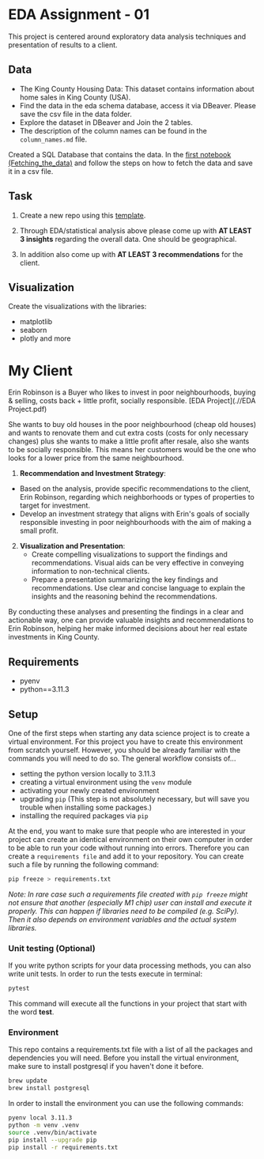 # EDA Assignment - 01

This project is centered around exploratory data analysis techniques and presentation of results to a client.

## Data

- The King County Housing Data: This dataset contains information about home sales in King County (USA).
- Find the data in the eda schema database, access it via DBeaver. Please save the csv file in the data folder.
- Explore the dataset in DBeaver and Join the 2 tables.
- The description of the column names can be found in the `column_names.md` file.

Created a SQL Database that contains the data. In the [first notebook (Fetching_the_data)](1_Fetching_the_data_eda.ipynb) and follow the steps on how to fetch the data and save it in a csv file.

## Task

1. Create a new repo using this [template](https://github.com/spiced-academy/ds-eda-project-template).

2. Through EDA/statistical analysis above please come up with **AT LEAST 3 insights** regarding the overall data. One should be geographical.

3. In addition also come up with **AT LEAST 3 recommendations** for the client.

## Visualization

Create the visualizations with the libraries:

- matplotlib
- seaborn
- plotly and more


# My Client
 Erin Robinson is a Buyer who likes to invest in poor neighbourhoods, buying & selling, costs back + little profit, socially responsible. 
  [EDA Project](.//EDA Project.pdf)

 She wants to buy old houses in the poor neighbourhood (cheap old houses) and wants to renovate them and cut extra costs (costs for only necessary changes) plus she wants to make a little profit after resale, also she wants to be socially responsible. This means her customers would be the one who looks for a lower price from the same neighbourhood.

 1. **Recommendation and Investment Strategy**:
   - Based on the analysis, provide specific recommendations to the client, Erin Robinson, regarding which neighborhoods or types of properties to target for investment.
   - Develop an investment strategy that aligns with Erin's goals of socially responsible investing in poor neighbourhoods with the aim of making a small profit.

2. **Visualization and Presentation**:
   - Create compelling visualizations to support the findings and recommendations. Visual aids can be very effective in conveying information to non-technical clients.
   - Prepare a presentation summarizing the key findings and recommendations. Use clear and concise language to explain the insights and the reasoning behind the recommendations.

By conducting these analyses and presenting the findings in a clear and actionable way, one can provide valuable insights and recommendations to Erin Robinson, helping her make informed decisions about her real estate investments in King County.



## Requirements

- pyenv
- python==3.11.3

## Setup

One of the first steps when starting any data science project is to create a virtual environment. For this project you have to create this environment from scratch yourself. However, you should be already familiar with the commands you will need to do so. The general workflow consists of... 

* setting the python version locally to 3.11.3
* creating a virtual environment using the `venv` module
* activating your newly created environment 
* upgrading `pip` (This step is not absolutely necessary, but will save you trouble when installing some packages.)
* installing the required packages via `pip`

At the end, you want to make sure that people who are interested in your project can create an identical environment on their own computer in order to be able to run your code without running into errors. Therefore you can create a `requirements file` and add it to your repository. You can create such a file by running the following command: 

```bash
pip freeze > requirements.txt
```

*Note: In rare case such a requirements file created with `pip freeze` might not ensure that another (especially M1 chip) user can install and execute it properly. This can happen if libraries need to be compiled (e.g. SciPy). Then it also depends on environment variables and the actual system libraries.*

### Unit testing (Optional)

If you write python scripts for your data processing methods, you can also write unit tests. In order to run the tests execute in terminal:

```bash
pytest
```

This command will execute all the functions in your project that start with the word **test**.


### Environment

This repo contains a requirements.txt file with a list of all the packages and dependencies you will need. Before you install the virtual environment, make sure to install postgresql if you haven't done it before.

```bash
brew update
brew install postgresql
```

In order to install the environment you can use the following commands:

```bash
pyenv local 3.11.3
python -m venv .venv
source .venv/bin/activate
pip install --upgrade pip
pip install -r requirements.txt
```
